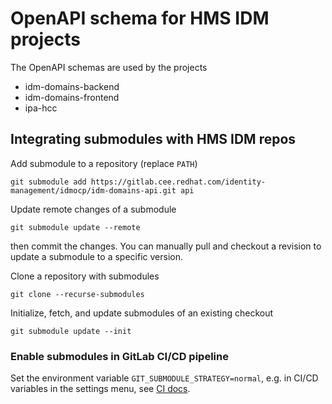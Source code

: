 # OpenAPI schema for HMS IDM projects

The OpenAPI schemas are used by the projects

* idm-domains-backend
* idm-domains-frontend
* ipa-hcc

## Integrating submodules with HMS IDM repos

Add submodule to a repository (replace `PATH`)

```
git submodule add https://gitlab.cee.redhat.com/identity-management/idmocp/idm-domains-api.git api
```

Update remote changes of a submodule

```
git submodule update --remote
```

then commit the changes. You can manually pull and checkout a revision
to update a submodule to a specific version.

Clone a repository with submodules

```
git clone --recurse-submodules
```

Initialize, fetch, and update submodules of an existing checkout

```
git submodule update --init
```

### Enable submodules in GitLab CI/CD pipeline

Set the environment variable `GIT_SUBMODULE_STRATEGY=normal`, e.g. in CI/CD
variables in the settings menu, see
[CI docs](https://docs.gitlab.com/ee/ci/git_submodules.html).
